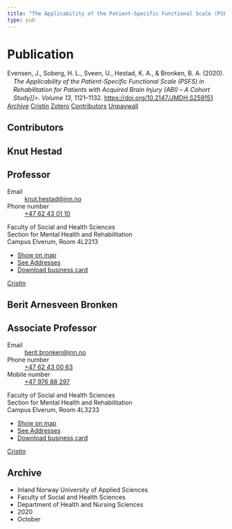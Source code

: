 ```yaml
---
title: "The Applicability of the Patient-Specific Functional Scale (PSFS) in Rehabilitation for Patients with Acquired Brain Injury (ABI) – A Cohort Study]]>"
type: pub
---
```

<h1>Publication</h1>
<article id="csl-bib-container-X2655GTZ" class="csl-bib-container">
  <div class="csl-bib-body" style="line-height: 1.35; padding-left: 1em; text-indent:-1em;">
  <div class="csl-entry">Evensen, J., Soberg, H. L., Sveen, U., Hestad, K. A., &amp; Bronken, B. A. (2020). <i>The Applicability of the Patient-Specific Functional Scale (PSFS) in Rehabilitation for Patients with Acquired Brain Injury (ABI) &#x2013; A Cohort Study]]&gt;</i>. <i>Volume 13</i>, 1121&#x2013;1132. <a href="https://doi.org/10.2147/JMDH.S259151">https://doi.org/10.2147/JMDH.S259151</a></div>
</div>
  <div class="csl-bib-buttons">
    <a href="#taxonomy-article-X2655GTZ" class="csl-bib-button">Archive</a>
    <a href="https://app.cristin.no/results/show.jsf?id=1841123" alt="Cristin URL" class="csl-bib-button">Cristin</a>
    <a href="http://zotero.org/groups/5022929/items/X2655GTZ" alt="Zotero URL" class="csl-bib-button">Zotero</a>
    <a href="#contributors-article-X2655GTZ" class="csl-bib-button">Contributors</a>
    <a href="https://www.dovepress.com/getfile.php?fileID=62341" class="csl-bib-button">Unpaywall</a>
  </div>
  <div id="csl-bib-meta-container-X2655GTZ"></div>
</article>
<div id="csl-bib-meta-X2655GTZ" class="csl-bib-meta">
  <article id="contributors-article-X2655GTZ" class="contributors-article">
    <h1>Contributors</h1>
    <div class="personas">
<div class="vrtx-hinn-person-card">
<div class="photo">
<i class="lar la-user-circle missing-person"></i>
</div>
<div class="info">
<hgroup><h1>Knut Hestad</h1>
<h2>Professor</h2>
</hgroup><dl>
<dt>Email</dt>
<dd>
<a href="mailto:knut.hestad@inn.no">knut.hestad@inn.no</a>
</dd>
<dt>Phone number</dt>
<dd><a href="tel:+4762430110">
+47 62 43 01 10
</a></dd>
</dl>
<p>
Faculty of Social and Health Sciences<br>
Section for Mental Health and Rehabilitation<br>
Campus Elverum,
Room 4L2213
</p>
<ul class="vrtx-hinn-links">
<li><a href="https://www.google.com/maps?q=60.88177,11.53669">Show on map</a></li>
<li><a href="https://www.inn.no/english/find-an-employee/knut-hestad.html#vrtx-hinn-addresses">See Addresses</a></li>
<li><a href="https://www.inn.no/english/find-an-employee/knut-hestad.html?vrtx=vcf">Download business card</a></li>
</ul>
</div>
</div>
<a href="https://app.cristin.no/persons/show.jsf?id=43557" alt="Cristin URL" class="personas-cristin">Cristin</a>
</div> <div class="personas">
<div class="vrtx-hinn-person-card">
<div class="photo">
<i class="lar la-user-circle missing-person"></i>
</div>
<div class="info">
<hgroup><h1>Berit Arnesveen Bronken</h1>
<h2>Associate Professor</h2>
</hgroup><dl>
<dt>Email</dt>
<dd>
<a href="mailto:berit.bronken@inn.no">berit.bronken@inn.no</a>
</dd>
<dt>Phone number</dt>
<dd><a href="tel:+4762430063">
+47 62 43 00 63
</a></dd>
<dt>Mobile number</dt>
<dd><a href="tel:+4797688297">
+47 976 88 297
</a></dd>
</dl>
<p>
Faculty of Social and Health Sciences<br>
Section for Mental Health and Rehabilitation<br>
Campus Elverum,
Room 4L3233
</p>
<ul class="vrtx-hinn-links">
<li><a href="https://www.google.com/maps?q=60.88177,11.53669">Show on map</a></li>
<li><a href="https://www.inn.no/english/find-an-employee/berit-bronken.html#vrtx-hinn-addresses">See Addresses</a></li>
<li><a href="https://www.inn.no/english/find-an-employee/berit-bronken.html?vrtx=vcf">Download business card</a></li>
</ul>
</div>
</div>
<a href="https://app.cristin.no/persons/show.jsf?id=10549" alt="Cristin URL" class="personas-cristin">Cristin</a>
</div>
  </article>
  <article id="taxonomy-article-X2655GTZ" class="taxonomy-article">
    <h1>Archive</h1>
    <ul>
      <li>Inland Norway University of Applied Sciences</li>
      <li>Faculty of Social and Health Sciences</li>
      <li>Department of Health and Nursing Sciences</li>
      <li>2020</li>
      <li>October</li>
    </ul>
  </article>
</div>

